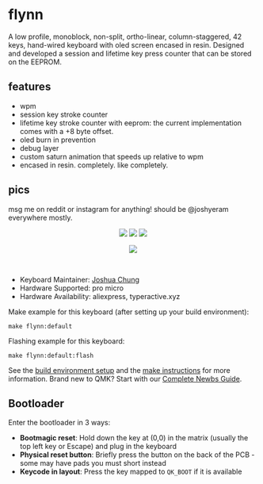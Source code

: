# flynn
A low profile, monoblock, non-split, ortho-linear, column-staggered, 42 keys, hand-wired keyboard with oled screen encased in resin. Designed and developed a session and lifetime key press counter that can be stored on the EEPROM. 
## features
- wpm
- session key stroke counter
- lifetime key stroke counter with eeprom: the current implementation comes with a +8 byte offset.
- oled burn in prevention
- debug layer
- custom saturn animation that speeds up relative to wpm
- encased in resin. completely. like completely.
## pics
msg me on reddit or instagram for anything! should be @joshyeram everywhere mostly.
<p align="center">
  <img src="https://i.imgur.com/V559iy4.jpg">
  <img src="https://i.imgur.com/I4qfsyA.jpeg">
  <img src="https://i.imgur.com/4aLCbjX.jpeg">
</p>
<p align="center">
  <img src="https://media4.giphy.com/media/v1.Y2lkPTc5MGI3NjExY3B4MDQ3Zmd3MWg5MG5iMmw3amFqZGYxeDh3cjMxYXNibHF6OGc1ciZlcD12MV9pbnRlcm5hbF9naWZfYnlfaWQmY3Q9Zw/dXdNrNUmgMQvavaZFb/giphy.gif">
</p>
<br />



* Keyboard Maintainer: [Joshua Chung](https://github.com/joshyeram)
* Hardware Supported: pro micro
* Hardware Availability: aliexpress, typeractive.xyz

Make example for this keyboard (after setting up your build environment):

    make flynn:default

Flashing example for this keyboard:

    make flynn:default:flash

See the [build environment setup](https://docs.qmk.fm/#/getting_started_build_tools) and the [make instructions](https://docs.qmk.fm/#/getting_started_make_guide) for more information. Brand new to QMK? Start with our [Complete Newbs Guide](https://docs.qmk.fm/#/newbs).

## Bootloader

Enter the bootloader in 3 ways:

* **Bootmagic reset**: Hold down the key at (0,0) in the matrix (usually the top left key or Escape) and plug in the keyboard
* **Physical reset button**: Briefly press the button on the back of the PCB - some may have pads you must short instead
* **Keycode in layout**: Press the key mapped to `QK_BOOT` if it is available


